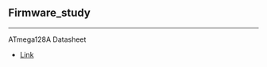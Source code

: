 ## Firmware_study
---

ATmega128A Datasheet
   - [Link](https://ww1.microchip.com/downloads/en/DeviceDoc/Atmel-8151-8-bit-AVR-ATmega128A_Datasheet.pdf)
